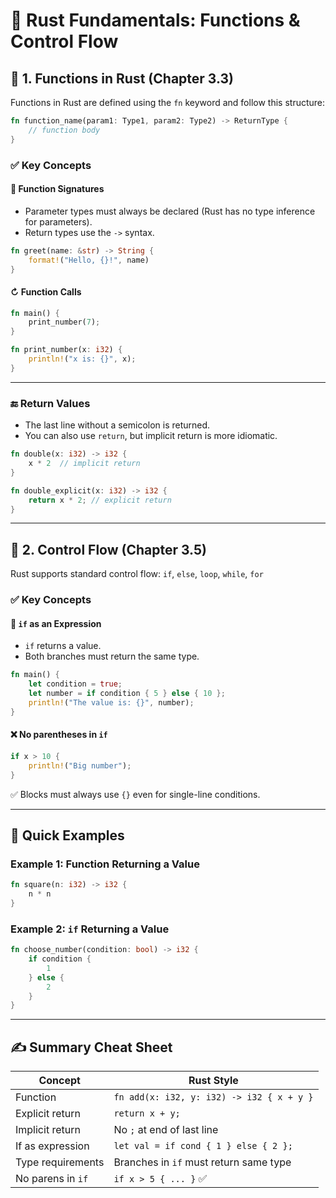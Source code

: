 # 📘 Rust Fundamentals: Functions & Control Flow

## 🔹 1. Functions in Rust (Chapter 3.3)

Functions in Rust are defined using the `fn` keyword and follow this structure:

```rust
fn function_name(param1: Type1, param2: Type2) -> ReturnType {
    // function body
}
```

### ✅ Key Concepts

#### 🧠 Function Signatures
- Parameter types must always be declared (Rust has no type inference for parameters).
- Return types use the `->` syntax.

```rust
fn greet(name: &str) -> String {
    format!("Hello, {}!", name)
}
```

#### ↻ Function Calls
```rust
fn main() {
    print_number(7);
}

fn print_number(x: i32) {
    println!("x is: {}", x);
}
```

---

### 🔚 Return Values
- The last line without a semicolon is returned.
- You can also use `return`, but implicit return is more idiomatic.

```rust
fn double(x: i32) -> i32 {
    x * 2  // implicit return
}

fn double_explicit(x: i32) -> i32 {
    return x * 2; // explicit return
}
```

---

## 🔹 2. Control Flow (Chapter 3.5)

Rust supports standard control flow: `if`, `else`, `loop`, `while`, `for`

### ✅ Key Concepts

#### 🧠 `if` as an Expression
- `if` returns a value.
- Both branches must return the same type.

```rust
fn main() {
    let condition = true;
    let number = if condition { 5 } else { 10 };
    println!("The value is: {}", number);
}
```

#### ❌ No parentheses in `if`
```rust
if x > 10 {
    println!("Big number");
}
```
✅ Blocks must always use `{}` even for single-line conditions.

---

## 🧪 Quick Examples

### Example 1: Function Returning a Value
```rust
fn square(n: i32) -> i32 {
    n * n
}
```

### Example 2: `if` Returning a Value
```rust
fn choose_number(condition: bool) -> i32 {
    if condition {
        1
    } else {
        2
    }
}
```

---

## ✍️ Summary Cheat Sheet

| Concept            | Rust Style                              |
|--------------------|------------------------------------------|
| Function           | `fn add(x: i32, y: i32) -> i32 { x + y }` |
| Explicit return    | `return x + y;`                          |
| Implicit return    | No `;` at end of last line               |
| If as expression   | `let val = if cond { 1 } else { 2 };`    |
| Type requirements  | Branches in `if` must return same type   |
| No parens in `if`  | `if x > 5 { ... }` ✅                     |


